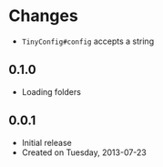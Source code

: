 Changes
=======

 * `TinyConfig#config` accepts a string
 
0.1.0
-----

 * Loading folders

0.0.1
-----

 * Initial release
 * Created on Tuesday, 2013-07-23
